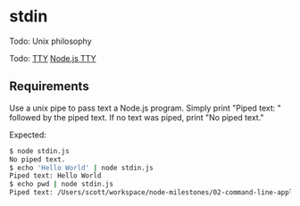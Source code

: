 # stdin

Todo: Unix philosophy

Todo: [TTY](https://en.wikipedia.org/wiki/Teleprinter)
[Node.js TTY](https://nodejs.org/api/tty.html#tty_tty)

## Requirements

Use a unix pipe to pass text a Node.js program. Simply print "Piped text: "
followed by the piped text. If no text was piped, print "No piped text."

Expected:

```bash
$ node stdin.js
No piped text.
$ echo 'Hello World' | node stdin.js
Piped text: Hello World
$ echo pwd | node stdin.js
Piped text: /Users/scott/workspace/node-milestones/02-command-line-applications/solutions
```
